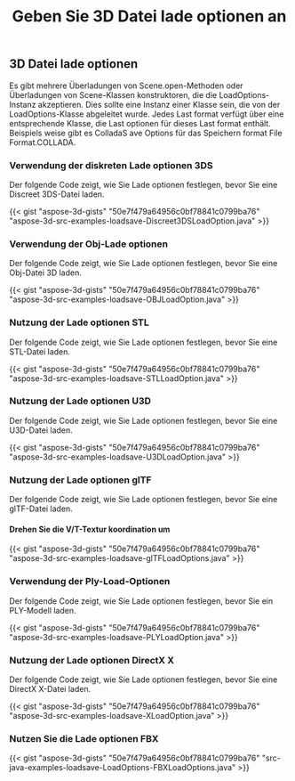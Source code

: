 ﻿---
title: Geben Sie 3D Datei lade optionen an
type: docs
weight: 10
url: /de/java/specify-3d-file-load-options/
description: Es gibt mehrere Überladungen von Scene.open-Methoden oder Überladungen von Scene-Klassen konstruktoren, die die LoadOptions-Instanz akzeptieren.
---
## **3D Datei lade optionen**
Es gibt mehrere Überladungen von Scene.open-Methoden oder Überladungen von Scene-Klassen konstruktoren, die die LoadOptions-Instanz akzeptieren. Dies sollte eine Instanz einer Klasse sein, die von der LoadOptions-Klasse abgeleitet wurde. Jedes Last format verfügt über eine entsprechende Klasse, die Last optionen für dieses Last format enthält. Beispiels weise gibt es ColladaS ave Options für das Speichern format File Format.COLLADA.
### **Verwendung der diskreten Lade optionen 3DS**
Der folgende Code zeigt, wie Sie Lade optionen festlegen, bevor Sie eine Discreet 3DS-Datei laden.

{{< gist "aspose-3d-gists" "50e7f479a64956c0bf78841c0799ba76" "aspose-3d-src-examples-loadsave-Discreet3DSLoadOption.java" >}}
### **Verwendung der Obj-Lade optionen**
Der folgende Code zeigt, wie Sie Lade optionen festlegen, bevor Sie eine Obj-Datei 3D laden.

{{< gist "aspose-3d-gists" "50e7f479a64956c0bf78841c0799ba76" "aspose-3d-src-examples-loadsave-OBJLoadOption.java" >}}
### **Nutzung der Lade optionen STL**
Der folgende Code zeigt, wie Sie Lade optionen festlegen, bevor Sie eine STL-Datei laden.

{{< gist "aspose-3d-gists" "50e7f479a64956c0bf78841c0799ba76" "aspose-3d-src-examples-loadsave-STLLoadOption.java" >}}
### **Nutzung der Lade optionen U3D**
Der folgende Code zeigt, wie Sie Lade optionen festlegen, bevor Sie eine U3D-Datei laden.

{{< gist "aspose-3d-gists" "50e7f479a64956c0bf78841c0799ba76" "aspose-3d-src-examples-loadsave-U3DLoadOption.java" >}}
### **Nutzung der Lade optionen glTF**
Der folgende Code zeigt, wie Sie Lade optionen festlegen, bevor Sie eine glTF-Datei laden.
#### **Drehen Sie die V/T-Textur koordination um**
{{< gist "aspose-3d-gists" "50e7f479a64956c0bf78841c0799ba76" "aspose-3d-src-examples-loadsave-glTFLoadOptions.java" >}}
### **Verwendung der Ply-Load-Optionen**
Der folgende Code zeigt, wie Sie Lade optionen festlegen, bevor Sie ein PLY-Modell laden.

{{< gist "aspose-3d-gists" "50e7f479a64956c0bf78841c0799ba76" "aspose-3d-src-examples-loadsave-PLYLoadOption.java" >}}
### **Nutzung der Lade optionen DirectX X**
Der folgende Code zeigt, wie Sie Lade optionen festlegen, bevor Sie eine DirectX X-Datei laden.

{{< gist "aspose-3d-gists" "50e7f479a64956c0bf78841c0799ba76" "aspose-3d-src-examples-loadsave-XLoadOption.java" >}}
### **Nutzen Sie die Lade optionen FBX**
{{< gist "aspose-3d-gists" "50e7f479a64956c0bf78841c0799ba76" "src-java-examples-loadsave-LoadOptions-FBXLoadOptions.java" >}}
